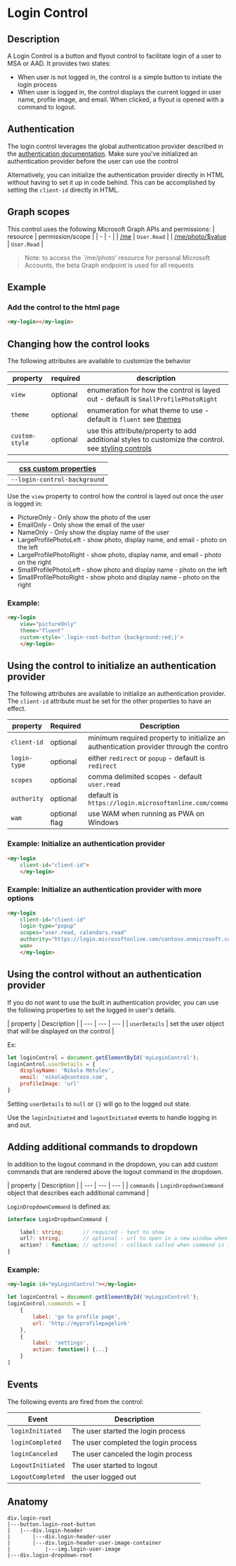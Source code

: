 # Login Control

## Description
A Login Control is a button and flyout control to facilitate login of a user to MSA or AAD. It provides two states:
* When user is not logged in, the control is a simple button to initiate the login process
* When user is logged in, the control displays the current logged in user name, profile image, and email. When clicked, a flyout is opened with a command to logout.

## Authentication

The login control leverages the global authentication provider described in the [authentication documentation](./../authentication.md). Make sure you've initialized an authentication provider before the user can use the control

Alternatively, you can initialize the authentication provider directly in HTML without having to set it up in code behind. This can be accomplished by setting the `client-id` directly in HTML.

## Graph scopes

This control uses the following Microsoft Graph APIs and permissions:
| resource | permission/scope |
| - | - |
| [/me](https://docs.microsoft.com/en-us/graph/api/user-get?view=graph-rest-1.0) | `User.Read` |
| [/me/photo/$value](https://docs.microsoft.com/en-us/graph/api/profilephoto-get?view=graph-rest-beta) | `User.Read` |

> Note: to access the `/me/photo' resource for personal Microsoft Accounts, the beta Graph endpoint is used for all requests

## Example

### Add the control to the html page
```html
<my-login></my-login>
```

## Changing how the control looks

The following attributes are available to customize the behavior

| property  | required  | description |
| --- | --- | --- |
| `view` | optional | enumeration for how the control is layed out - default is `SmallProfilePhotoRight` |
| `theme` | optional | enumeration for what theme to use - default is `fluent` see [themes](..styling-controls.md#theme/) |
| `custom-style` | optional | use this attribute/property to add additional styles to customize the control. see [styling controls](../styling-controls.md#custom-style/) |


| [css custom properties](../styling-controls.md#css-custom-properties) |
| - |
| `--login-control-background` |

Use the `view` property to control how the control is layed out once the user is logged in:
* PictureOnly - Only show the photo of the user
* EmailOnly - Only show the email of the user
* NameOnly - Only show the display name of the user
* LargeProfilePhotoLeft - show photo, display name, and email - photo on the left
* LargeProfilePhotoRight - show photo, display name, and email - photo on the right
* SmallProfilePhotoLeft - show photo and display name - photo on the left
* SmallProfilePhotoRight - show photo and display name - photo on the right

### Example:
```html
<my-login
    view="pictureOnly"
    theme="fluent"
    custom-style='.login-root-button {background:red;}'>
    </my-login>
```

## Using the control to initialize an authentication provider

The following attributes are available to initialize an authentication provider. The `client-id` attribute must be set for the other properties to have an effect.

| property  | Required  | Description |
| --- | --- | --- |
`client-id` | optional | minimum required property to initialize an authentication provider through the control
`login-type` | optional | either `redirect` or `popup` - default is `redirect`
`scopes` | optional | comma delimited scopes - default `user.read`
`authority` | optional | default is `https://login.microsoftonline.com/common`
`wam` | optional flag | use WAM when running as PWA on Windows

### Example: Initialize an authentication provider
```html
<my-login 
    client-id="client-id">
    </my-login>
```

### Example: Initialize an authentication provider with more options
```html
<my-login 
    client-id="client-id"
    login-type="popup"
    scopes="user.read, calendars.read"
    authority="https://login.microsoftonline.com/contoso.onmicrosoft.com"
    wam>
    </my-login>
```

## Using the control without an authentication provider

If you do not want to use the built in authentication provider, you can use the following properties to set the logged in user's details.

| property  |  Description |
| --- | --- | --- |
| `userDetails` | set the user object that will be displayed on the control |

Ex: 

```js
let loginControl = document.getElementById('myLoginControl');
loginControl.userDetails = {
    displayName: 'Nikola Metulev',
    email: 'nikola@contoso.com',
    profileImage: 'url'
}
```

Setting `userDetails` to `null` or `{}` will go to the logged out state.

Use the `loginInitiated` and `logoutInitiated` events to handle logging in and out. 

## Adding additional commands to dropdown

In addition to the logout command in the dropdown, you can add custom commands that are rendered above the logout command in the dropdown.

| property  |  Description |
| --- | --- | --- |
| `commands` | `LoginDropdownCommand` object that describes each additional command |

`LoginDropdownCommand` is defined as:

```ts
interface LoginDropdownCommand {

    label: string;      // required - text to show
    url?: string;       // optional - url to open in a new window when command is invoked
    action? : function; // optional - callback called when command is invoked
}
```

### Example:
```html
<my-login id="myLoginControl"></my-login>
```

```js
let loginControl = document.getElementById('myLoginControl');
loginControl.commands = [
    {
        label: 'go to profile page',
        url: 'http://myprofilepagelink'
    },
    {
        label: 'settings',
        action: function() {...}
    }
]
```

## Events

The following events are fired from the control:

| Event | Description |
| --- | --- |
| `loginInitiated` | The user started the login process |
| `loginCompleted` | The user completed the login process |
| `loginCanceled` | The user canceled the login process |
| `LogoutInitiated` | The user started to logout |
| `LogoutCompleted` | the user logged out |


## Anatomy
```
div.login-root
|---button.login-root-button
|   |---div.login-header
|       |---div.login-header-user
|       |---div.login-header-user-image-container
|           |---img.login-user-image
|---div.login-dropdown-root

```
